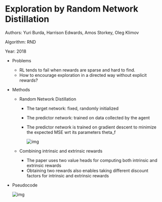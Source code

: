 # Exploration by Random Network Distillation

Authors: Yuri Burda, Harrison Edwards, Amos Storkey, Oleg Klimov

Algorithm: RND

Year: 2018

- Problems
  - RL tends to fail when rewards are sparse and hard to find.
  - How to encourage exploration in a directed way without explicit rewards?
- Methods
  - Random Network Distillation
    - The target network: fixed, randomly initialized
    
    - The predictor network: trained on data collected by the agent
    
    - The predictor network is trained on gradient descent to minimize the expected MSE wrt its parameters theta_f
    
      ![img](https://github.com/RPC2/DRL_paper_summary/blob/master/imgs/039_1.png)
    
  - Combining intrinsic and extrinsic rewards
  
    - The paper uses two value heads for computing both intrinsic and extrinsic rewards
    - Obtaining two rewards also enables taking different discount factors for intrinsic and extrinsic rewards
- Pseudocode

  ![img](https://github.com/RPC2/DRL_paper_summary/blob/master/imgs/039_2.png)